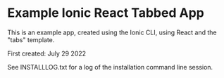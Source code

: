 # Example Ionic React Tabbed App

This is an example app, created using the Ionic CLI, using React and the "tabs" template.

First created: July 29 2022

See INSTALLLOG.txt for a log of the installation command line session.

